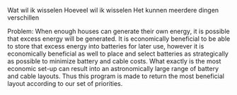 
Wat wil ik wisselen
Hoeveel wil ik wisselen
Het kunnen meerdere dingen verschillen

Problem:
When enough houses can generate their own energy, it is possible that
excess energy will be generated. It is economically beneficial to be able to
store that excess energy into batteries for later use, however it is
economically beneficial as well to place and select batteries as strategically
as possible to minimize battery and cable costs. What exactly is the most
economic set-up can result into an astronomically large range of battery and
cable layouts. Thus this program is made to return the most beneficial layout
according to our set of priorities.
